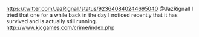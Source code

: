 https://twitter.com/JazRignall/status/923640840244695040 @JazRignall I tried that one for a while back in the day I noticed recently that it has survived and is actually still running. http://www.kjcgames.com/crime/index.php